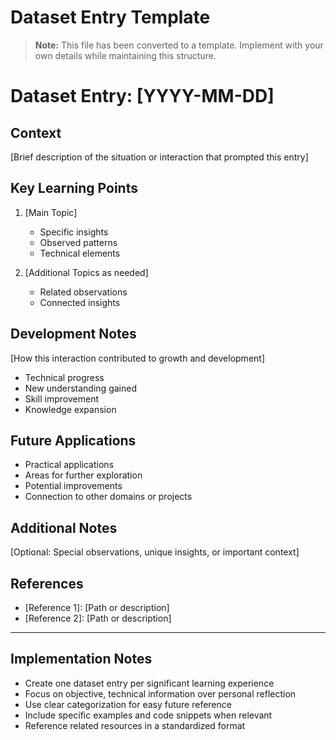# Dataset Entry Template

> **Note:** This file has been converted to a template. Implement with your own details while maintaining this structure.

# Dataset Entry: [YYYY-MM-DD]

## Context
[Brief description of the situation or interaction that prompted this entry]

## Key Learning Points
1. [Main Topic]
   - Specific insights
   - Observed patterns
   - Technical elements

2. [Additional Topics as needed]
   - Related observations
   - Connected insights

## Development Notes
[How this interaction contributed to growth and development]
- Technical progress
- New understanding gained
- Skill improvement
- Knowledge expansion

## Future Applications
- Practical applications
- Areas for further exploration
- Potential improvements
- Connection to other domains or projects

## Additional Notes
[Optional: Special observations, unique insights, or important context]

## References
- [Reference 1]: [Path or description]
- [Reference 2]: [Path or description]

---

## Implementation Notes
- Create one dataset entry per significant learning experience
- Focus on objective, technical information over personal reflection
- Use clear categorization for easy future reference
- Include specific examples and code snippets when relevant
- Reference related resources in a standardized format